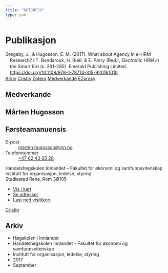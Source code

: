 ```yaml
---
title: "68TGRFSV"
type: pub
---
```

<h1>Publikasjon</h1>
<article id="csl-bib-container-68TGRFSV" class="csl-bib-container">
  <div class="csl-bib-body" style="line-height: 1.35; padding-left: 1em; text-indent:-1em;">
  <div class="csl-entry">Gregeby, J., &amp; Hugosson, E. M. (2017). What about Agency in e-HRM Research? I T. Bondarouk, H. Ru&#xEB;l, &amp; E. Parry (Red.), <i>Electronic HRM in the Smart Era</i> (s. 261&#x2013;285). Emerald Publishing Limited. <a href="https://doi.org/10.1108/978-1-78714-315-920161010">https://doi.org/10.1108/978-1-78714-315-920161010</a></div>
</div>
  <div class="csl-bib-buttons">
    <a href="#taxonomy-article-68TGRFSV" class="csl-bib-button">Arkiv</a>
    <a href alt="Cristin URL" class="csl-bib-button">Cristin</a>
    <a href alt="Zotero URL" class="csl-bib-button">Zotero</a>
    <a href="#contributors-article-68TGRFSV" class="csl-bib-button">Medverkande</a>
    <a href="http://ezproxy.inn.no/login?url=https://doi.org/10.1108/978-1-78714-315-920161010" class="csl-bib-button">EZproxy</a>
  </div>
  <div id="csl-bib-meta-container-68TGRFSV"></div>
</article>
<div id="csl-bib-meta-68TGRFSV" class="csl-bib-meta">
  <article id="contributors-article-68TGRFSV" class="contributors-article">
    <h1>Medverkande</h1>
    <div class="personas">
<div class="vrtx-hinn-person-card">
<div class="photo">
<i class="lar la-user-circle missing-person"></i>
</div>
<div class="info">
<hgroup><h1>Mårten Hugosson</h1>
<h2>Førsteamanuensis</h2>
</hgroup><dl>
<dt>E-post</dt>
<dd>
<a href="mailto:marten.hugosson@inn.no">marten.hugosson@inn.no</a>
</dd>
<dt>Telefonnummer</dt>
<dd><a href="tel:+4762430528">
+47 62 43 05 28
</a></dd>
</dl>
<p>
Handelshøgskolen Innlandet – Fakultet for økonomi og samfunnsvitenskap<br>
Institutt for organisasjon, ledelse, styring<br>
Studiested Rena,
Rom 3Ø105
</p>
<ul class="vrtx-hinn-links">
<li><a href="https://www.google.com/maps?q=61.13620,11.37454">Vis i kart</a></li>
<li><a href="https://www.inn.no/finn-en-ansatt/marten-hugosson.html#vrtx-hinn-addresses">Se adresser</a></li>
<li><a href="https://www.inn.no/finn-en-ansatt/marten-hugosson.html?vrtx=vcf">Last ned visittkort</a></li>
</ul>
</div>
</div>
<a href="https://app.cristin.no/persons/show.jsf?id=879091" alt="Cristin URL" class="personas-cristin">Cristin</a>
</div>
  </article>
  <article id="taxonomy-article-68TGRFSV" class="taxonomy-article">
    <h1>Arkiv</h1>
    <ul>
      <li>Høgskolen i Innlandet</li>
      <li>Handelshøgskolen Innlandet - Fakultet for økonomi og samfunnsvitenskap</li>
      <li>Institutt for organisasjon, ledelse, styring</li>
      <li>2017</li>
      <li>September</li>
    </ul>
  </article>
</div>
